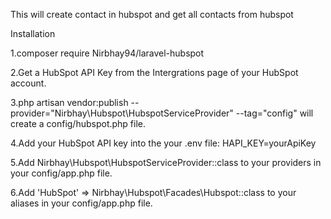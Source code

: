 This will create contact in hubspot and get all contacts from hubspot

Installation

1.composer require Nirbhay94/laravel-hubspot

2.Get a HubSpot API Key from the Intergrations page of your HubSpot account.

3.php artisan vendor:publish --provider="Nirbhay\Hubspot\HubspotServiceProvider" --tag="config" will create a config/hubspot.php file.

4.Add your HubSpot API key into the your .env file: HAPI_KEY=yourApiKey

5.Add Nirbhay\Hubspot\HubspotServiceProvider::class to your providers in your config/app.php file.

6.Add 'HubSpot' => Nirbhay\Hubspot\Facades\Hubspot::class to your aliases in your config/app.php file.

